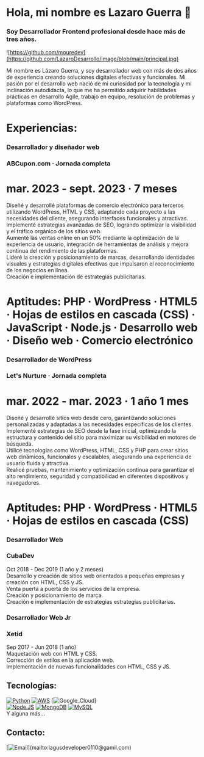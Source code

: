 # Hola, mi nombre es Lazaro Guerra 👋
### Soy Desarrollador Frontend profesional desde hace más de tres años.

![https://github.com/mouredev](https://github.com/LazaroDesarrollo/image/blob/main/principal.jpg)

Mi nombre es Lázaro Guerra, y soy desarrollador web con más de dos años de experiencia creando soluciones digitales efectivas y funcionales. Mi pasión por el desarrollo web nació de mi curiosidad por la tecnología y mi inclinación autodidacta, lo que me ha permitido adquirir habilidades prácticas en desarrollo Agile, trabajo en equipo, resolución de problemas y plataformas como WordPress.

# Experiencias:

### Desarrollador y diseñador web
### ABCupon.com · Jornada completa
# mar. 2023 - sept. 2023 · 7 meses</br>
Diseñé y desarrollé plataformas de comercio electrónico para terceros utilizando WordPress, HTML y CSS, adaptando cada proyecto a las necesidades del cliente, asegurando interfaces funcionales y atractivas.</br>
Implementé estrategias avanzadas de SEO, logrando optimizar la visibilidad y el tráfico orgánico de los sitios web.</br>
Aumenté las ventas online en un 50% mediante la optimización de la experiencia de usuario, integración de herramientas de análisis y mejora continua del rendimiento de las plataformas.</br>
Lideré la creación y posicionamiento de marcas, desarrollando identidades visuales y estrategias digitales efectivas que impulsaron el reconocimiento de los negocios en línea.</br>
Creación e implementación de estrategias publicitarias.</br>
# Aptitudes: PHP · WordPress · HTML5 · Hojas de estilos en cascada (CSS) · JavaScript · Node.js · Desarrollo web · Diseño web · Comercio electrónico

### Desarrollador de WordPress
### Let's Nurture · Jornada completa
# mar. 2022 - mar. 2023 · 1 año 1 mes</br>
Diseñé y desarrollé sitios web desde cero, garantizando soluciones personalizadas y adaptadas a las necesidades específicas de los clientes.</br>
Implementé estrategias de SEO desde la fase inicial, optimizando la estructura y contenido del sitio para maximizar su visibilidad en motores de búsqueda.</br>
Utilicé tecnologías como WordPress, HTML, CSS y PHP para crear sitios web dinámicos, funcionales y escalables, asegurando una experiencia de usuario fluida y atractiva.</br>
Realicé pruebas, mantenimiento y optimización continua para garantizar el alto rendimiento, seguridad y compatibilidad en diferentes dispositivos y navegadores.</br>
# Aptitudes: PHP · WordPress · HTML5 · Hojas de estilos en cascada (CSS)

### Desarrollador Web
### CubaDev
Oct 2018 - Dec 2019 (1 año y 2 meses)</br>
Desarrollo y creación de sitios web orientados a pequeñas empresas y creación con HTML, CSS y JS.</br>
Venta puerta a puerta de los servicios de la empresa.</br>
Creación y posicionamiento de marca.</br>
Creación e implementación de estrategias estrategias publicitarias.</br>

### Desarrollador Web Jr
### Xetid
Sep 2017 - Jun 2018 (1 año)</br>
Maquetación web con HTML y CSS.</br>
Corrección de estilos en la aplicación web.</br>
Implementación de nuevas funcionalidades con HTML, CSS y JS.</br>

## Tecnologías:
[![Python](https://img.shields.io/badge/Python-yellow?style=for-the-badge&logo=python&logoColor=white&labelColor=101010)]()
[![AWS](https://img.shields.io/badge/AWS-232F3E?style=for-the-badge&logo=amazon-aws&logoColor=white&labelColor=101010)]()
[![Google_Cloud](https://img.shields.io/badge/Google_Cloud-4285F4?style=for-the-badge&logo=googlecloud&logoColor=white&labelColor=101010)]
</br>
[![Node.JS](https://img.shields.io/badge/Node.JS-339933?style=for-the-badge&logo=node.js&logoColor=white&labelColor=101010)]()
[![MongoDB](https://img.shields.io/badge/MongoDB-47A248?style=for-the-badge&logo=mongodb&logoColor=white&labelColor=101010)]()
[![MySQL](https://img.shields.io/badge/MySQL-4479A1?style=for-the-badge&logo=mysql&logoColor=white&labelColor=101010)]()
</br>
Y alguna más...

## Contacto:
[![Email](https://img.shields.io/badge/lagusdeveloper0110@gmail.com-email_personal_(respuesta_lenta)-D14836?style=for-the-badge&logo=gmail&logoColor=white&labelColor=101010)](mailto:lagusdeveloper0110@gamil.com)

